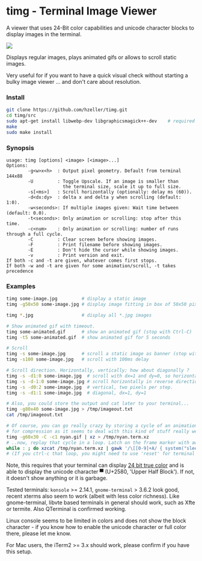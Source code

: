 timg - Terminal Image Viewer
============================

A viewer that uses 24-Bit color capabilities and unicode character blocks
to display images in the terminal.

![](./img/sunflower-term.png)

Displays regular images, plays animated gifs or allows to scroll static images.

Very useful for if you want to have a quick visual check without starting a
bulky image viewer ... and don't care about resolution.

### Install

```bash
git clone https://github.com/hzeller/timg.git
cd timg/src
sudo apt-get install libwebp-dev libgraphicsmagick++-dev    # required libs.
make
sudo make install
```

### Synopsis

```
usage: timg [options] <image> [<image>...]
Options:
        -g<w>x<h>  : Output pixel geometry. Default from terminal 144x88
        -U         : Toggle Upscale. If an image is smaller than
                     the terminal size, scale it up to full size.
        -s[<ms>]   : Scroll horizontally (optionally: delay ms (60)).
        -d<dx:dy>  : delta x and delta y when scrolling (default: 1:0).
        -w<seconds>: If multiple images given: Wait time between (default: 0.0).
        -t<seconds>: Only animation or scrolling: stop after this time.
        -c<num>    : Only animation or scrolling: number of runs through a full cycle.
        -C         : Clear screen before showing images.
        -F         : Print filename before showing images.
        -E         : Don't hide the cursor while showing images.
        -v         : Print version and exit.
If both -c and -t are given, whatever comes first stops.
If both -w and -t are given for some animation/scroll, -t takes precedence
```

### Examples
```bash
timg some-image.jpg         # display a static image
timg -g50x50 some-image.jpg # display image fitting in box of 50x50 pixel

timg *.jpg                  # display all *.jpg images

# Show animated gif with timeout.
timg some-animated.gif      # show an animated gif (stop with Ctrl-C)
timg -t5 some-animated.gif  # show animated gif for 5 seconds

# Scroll
timg -s some-image.jpg      # scroll a static image as banner (stop with Ctrl-C)
timg -s100 some-image.jpg   # scroll with 100ms delay

# Scroll direction. Horizontally, vertically; how about diagonally ?
timg -s -d1:0 some-image.jpg  # scroll with dx=1 and dy=0, so horizontally.
timg -s -d-1:0 some-image.jpg # scroll horizontally in reverse direction.
timg -s -d0:2 some-image.jpg  # vertical, two pixels per step.
timg -s -d1:1 some-image.jpg  # diagonal, dx=1, dy=1

# Also, you could store the output and cat later to your terminal...
timg -g80x40 some-image.jpg > /tmp/imageout.txt
cat /tmp/imageout.txt

# Of course, you can go really crazy by storing a cycle of an animation. Use xz
# for compression as it seems to deal with this kind of stuff really well:
timg -g60x30 -C -c1 nyan.gif | xz > /tmp/nyan.term.xz
# ..now, replay that cycle in a loop. Latch on the frame marker with awk to delay
while : ; do xzcat /tmp/nyan.term.xz | gawk '/\[[0-9]+A/ { system("sleep 0.1"); } { print $0 }' ; done
# (If you ctrl-c that loop, you might need to use 'reset' for terminal sanity)
```

Note, this requires that your terminal can display
[24 bit true color][24-bit-term] and is able to display the unicode
character ▀ (U+2580, 'Upper Half Block').
If not, it doesn't show anything or it is garbage.

Tested terminals: `konsole` >= 2.14.1, `gnome-terminal` > 3.6.2 look good,
recent xterms also seem to work (albeit with less color richness).
Like gnome-terminal, libvte based terminals in general should work, such as
Xfte or termite.
Also QTerminal is confirmed working.

Linux console seems to be limited in colors and does not show the block
character - if you know how to enable the unicode character or full color
there, please let me know.

For Mac users, the iTerm2 >= 3.x should work, please confirm if you have this
setup.

[24-bit-term]: https://gist.github.com/XVilka/8346728
